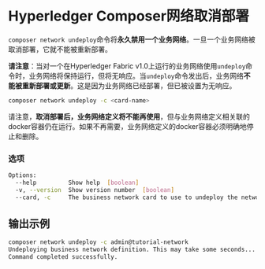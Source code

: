 # Hyperledger Composer网络取消部署

`composer network undeploy`命令将**永久禁用一个业务网络**。一旦一个业务网络被取消部署，它就不能被重新部署。

**请注意**：当对一个在Hyperledger Fabric v1.0上运行的业务网络使用`undeploy`命令时，业务网络将保持运行，但将无响应。当`undeploy`命令发出后，业务网络**不能被重新部署或更新**。这是因为业务网络已经部署，但已被设置为无响应。
```bash
composer network undeploy -c <card-name>
```

请注意，**取消部署后，业务网络定义将不能再使用**，但与业务网络定义相关联的docker容器仍在运行。如果不再需要，业务网络定义的docker容器必须明确地停止和删除。

### 选项
```bash
Options:
  --help         Show help  [boolean]
  -v, --version  Show version number  [boolean]
  --card, -c     The business network card to use to undeploy the network  [string]
```

## 输出示例
```bash
composer network undeploy -c admin@tutorial-network
Undeploying business network definition. This may take some seconds...
Command completed successfully.
```
